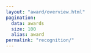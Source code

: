```yaml
---
layout: "award/overview.html"
pagination:
  data: awards
  size: 100
  alias: award
permalink: "recognition/"
---
```


<!-- @format -->
